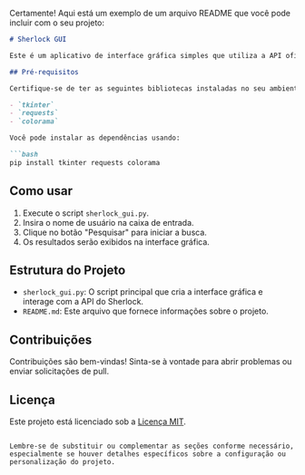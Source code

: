 Certamente! Aqui está um exemplo de um arquivo README que você pode incluir com o seu projeto:

```markdown
# Sherlock GUI

Este é um aplicativo de interface gráfica simples que utiliza a API oficial do Sherlock para buscar usuários em redes sociais.

## Pré-requisitos

Certifique-se de ter as seguintes bibliotecas instaladas no seu ambiente Python:

- `tkinter`
- `requests`
- `colorama`

Você pode instalar as dependências usando:

```bash
pip install tkinter requests colorama
```

## Como usar

1. Execute o script `sherlock_gui.py`.
2. Insira o nome de usuário na caixa de entrada.
3. Clique no botão "Pesquisar" para iniciar a busca.
4. Os resultados serão exibidos na interface gráfica.

## Estrutura do Projeto

- `sherlock_gui.py`: O script principal que cria a interface gráfica e interage com a API do Sherlock.
- `README.md`: Este arquivo que fornece informações sobre o projeto.

## Contribuições

Contribuições são bem-vindas! Sinta-se à vontade para abrir problemas ou enviar solicitações de pull.

## Licença

Este projeto está licenciado sob a [Licença MIT](LICENSE).
```

Lembre-se de substituir ou complementar as seções conforme necessário, especialmente se houver detalhes específicos sobre a configuração ou personalização do projeto.